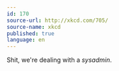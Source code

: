 ```yaml
---
id: 170
source-url: http://xkcd.com/705/
source-name: xkcd
published: true
language: en
---
```

Shit, we're dealing with a *sysadmin*.
